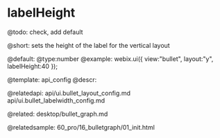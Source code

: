 labelHeight
=============

@todo:
	check, add default 

@short:
	sets the height of the label for the vertical layout

@default:
@type:number 
@example:
webix.ui({
    view:"bullet", 
    layout:"y",
    labelHeight:40
});

@template:	api_config
@descr:

@relatedapi:
api/ui.bullet_layout_config.md
api/ui.bullet_labelwidth_config.md

@related:
desktop/bullet_graph.md

@relatedsample:
60_pro/16_bulletgraph/01_init.html

